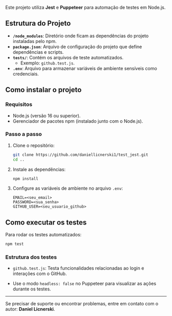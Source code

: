 
Este projeto utiliza **Jest** e **Puppeteer** para automação de testes em Node.js.

## Estrutura do Projeto

- **`/node_modules`**: Diretório onde ficam as dependências do projeto instaladas pelo npm.
- **`package.json`**: Arquivo de configuração do projeto que define dependências e scripts.
- **`tests/`**: Contém os arquivos de teste automatizados.
  - Exemplo: `github.test.js`.
- **`.env`**: Arquivo para armazenar variáveis de ambiente sensíveis como credenciais.

## Como instalar o projeto

### Requisitos

- Node.js (versão 16 ou superior).
- Gerenciador de pacotes npm (instalado junto com o Node.js).

### Passo a passo

1. Clone o repositório:
   ```bash
   git clone https://github.com/daniellicnerski1/test_jest.git
   cd ..
   ```

2. Instale as dependências:
   ```bash
   npm install
   ```

3. Configure as variáveis de ambiente no arquivo `.env`:
   ```plaintext
   EMAIL=<seu_email>
   PASSWORD=<sua_senha>
   GITHUB_USER=<seu_usuario_github>
   ```

## Como executar os testes

Para rodar os testes automatizados:
```bash
npm test
```

### Estrutura dos testes


- `github.test.js`: Testa funcionalidades relacionadas ao login e interações com o GitHub.


- Use o modo `headless: false` no Puppeteer para visualizar as ações durante os testes.

---

Se precisar de suporte ou encontrar problemas, entre em contato com o autor:
**Daniel Licnerski**.

